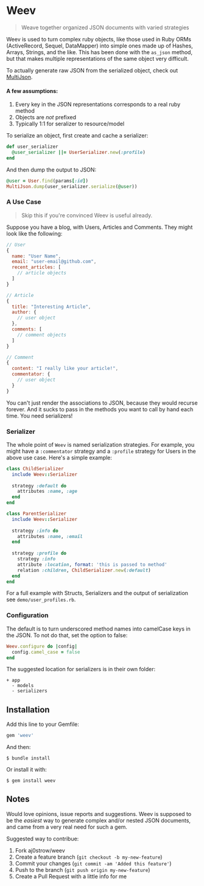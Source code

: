 # Weev

> Weave together organized JSON documents with varied strategies

Weev is used to turn complex ruby objects, like those used in Ruby ORMs (ActiveRecord, Sequel, DataMapper) into simple ones made up of Hashes, Arrays, Strings, and the like. This has been done with the `as_json` method, but that makes multiple representations of the same object very difficult.

To actually generate raw JSON from the serialized object, check out [MultiJson](https://github.com/intridea/multi_json). 

#### A few assumptions:

1. Every key in the JSON representations corresponds to a real ruby method
2. Objects are *not* prefixed
3. Typically 1:1 for seralizer to resource/model

To serialize an object, first create and cache a serializer:

```ruby
def user_serializer
  @user_serializer ||= UserSerializer.new(:profile)
end
```

And then dump the output to JSON:

```ruby
@user = User.find(params[:id])
MultiJson.dump(user_serializer.serialize(@user))
```

### A Use Case

> Skip this if you're convinced Weev is useful already.

Suppose you have a blog, with Users, Articles and Comments. They might look like the following:

```javascript
// User
{
  name: "User Name",
  email: "user-email@github.com",
  recent_articles: [ 
    // article objects
  ] 
}

// Article
{
  title: "Interesting Article",
  author: {
    // user object
  },
  comments: [
    // comment objects
  ]
}

// Comment
{
  content: "I really like your article!",
  commentator: {
    // user object
  }
}
```

You can't just render the associations to JSON, because they would recurse forever. And it sucks to pass in the methods you want to call by hand each time. You need serializers!

### Serializer

The whole point of `Weev` is named serialization strategies. For example, you might have a `:commentator` strategy and a `:profile` strategy for Users in the above use case. Here's a simple example:

```ruby
class ChildSerializer
  include Weev::Serializer
  
  strategy :default do
    attributes :name, :age
  end
end

class ParentSerializer
  include Weev::Serializer
  
  strategy :info do
    attributes :name, :email
  end
  
  strategy :profile do
    strategy :info
    attribute :location, format: 'this is passed to method'
    relation :children, ChildSerializer.new(:default)
  end
end
````

For a full example with Structs, Serializers and the output of serialization see `demo/user_profiles.rb`.

### Configuration

The default is to turn underscored method names into camelCase keys in the JSON. To not do that, set the option to false:

```ruby
Weev.configure do |config|
  config.camel_case = false
end
```

The suggested location for serializers is in their own folder:

```
+ app
  - models
  - serializers
```

## Installation

Add this line to your Gemfile:

```ruby
gem 'weev'
```

And then:

```
$ bundle install
```

Or install it with:

```
$ gem install weev
```

## Notes

Would love opinions, issue reports and suggestions. Weev is supposed to be the *easiest* way to generate complex and/or nested JSON documents, and came from a very real need for such a gem.  

Suggested way to contribue:

1. Fork aj0strow/weev
2. Create a feature branch (`git checkout -b my-new-feature`)
3. Commit your changes (`git commit -am 'Added this feature'`)
4. Push to the branch (`git push origin my-new-feature`)
5. Create a Pull Request with a little info for me
